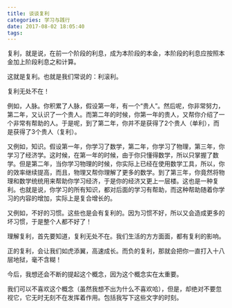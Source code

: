 ```yaml
---
title: 谈谈复利
categories: 学习与践行
date: 2017-08-02 18:05:40
tags:
---
```


复利，就是说，在前一个阶段的利息，成为本阶段的本金，本阶段的利息应按照本金加上阶段利息之和计算。

这就是复利。也就是我们常说的：利滚利。

复利无处不在！

例如，人脉。你积累了人脉，假设第一年，有一个“贵人”。然后呢，你非常努力，第二年，又认识了一个贵人。而第二年的时候，你第一年的贵人，又帮你介绍了一个非常有帮助的人。于是呢，到了第二年，你并不是获得了2个贵人（单利），而是获得了3个贵人（复利）。

又例如，知识。假设第一年，你学习了数学，第二年，你学习了物理，第三年，你学习了经济学。这时候，在第一年的时候，由于你只懂得数学，所以只掌握了数学。但是第二年，当你学习物理的时候，你实际上已经在使用数学工具，所以，你的效率继续提高，而且，物理又帮你理解了更多的数学。到了第三年，你竟然将物理和数学统统用来帮助你学习经济，于是你的经济又更上一层楼。这也是一种复利。也就是说，你学习的所有知识，都对后面的学习有帮助，而这种帮助随着你学习的内容的增加，实际上是复合增长的。

又例如，不好的习惯。这些也是会有复利的。因为习惯不好，所以又会造成更多的坏习惯，于是整个人都不好了！

理解复利，首先要知道，复利无处不在。我们生活的方方面面，都有复利的影响。

正的复利，会让我们如虎添翼，高速成长。而负的复利，那就会把你一直打入十八层地狱，毫不含糊！

今后，我想还会不断的提起这个概念，因为这个概念实在太重要。

我们可以不喜欢这个概念（虽然我想不出为什么不喜欢哈），但是，却绝对不要忽视它，它无时无刻不在发挥着作用。包括我写下这些文字的时刻。